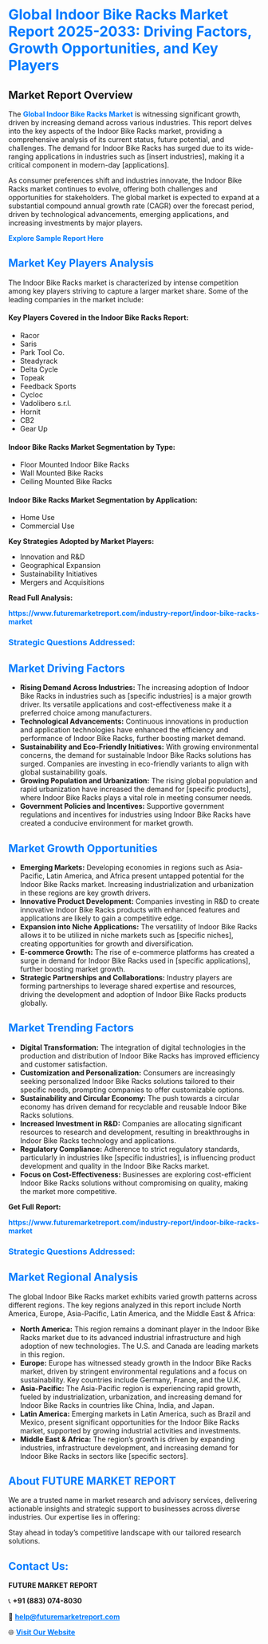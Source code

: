 <h1 style="color: #007BFF;">Global Indoor Bike Racks Market Report 2025-2033: Driving Factors, Growth Opportunities, and Key Players</h1>

<section id="overview">
<h2>Market Report Overview</h2>
<p>The <a href="https://www.futuremarketreport.com/industry-report/indoor-bike-racks-market" style="color: #007BFF; text-decoration: none;"><strong>Global Indoor Bike Racks Market</strong></a> is witnessing significant growth, driven by increasing demand across various industries. This report delves into the key aspects of the Indoor Bike Racks market, providing a comprehensive analysis of its current status, future potential, and challenges. The demand for Indoor Bike Racks has surged due to its wide-ranging applications in industries such as [insert industries], making it a critical component in modern-day [applications].</p>
<p>As consumer preferences shift and industries innovate, the Indoor Bike Racks market continues to evolve, offering both challenges and opportunities for stakeholders. The global market is expected to expand at a substantial compound annual growth rate (CAGR) over the forecast period, driven by technological advancements, emerging applications, and increasing investments by major players.</p>
</section>

<section id="overview">
<p><a href="https://www.futuremarketreport.com/request-sample/reportId=28118" style="color: #007BFF; text-decoration: none;"><strong>Explore Sample Report Here</strong></a></p>
</section>

<section id="key-players">
<h2 style="color: #007BFF;">Market Key Players Analysis</h2>
<p>The Indoor Bike Racks market is characterized by intense competition among key players striving to capture a larger market share. Some of the leading companies in the market include:</p>
<h4>Key Players Covered in the Indoor Bike Racks Report:</h4>
<ul><li>Racor</li><li>Saris</li><li>Park Tool Co.</li><li>Steadyrack</li><li>Delta Cycle</li><li>Topeak</li><li>Feedback Sports</li><li>Cycloc</li><li>Vadolibero s.r.l.</li><li>Hornit</li><li>CB2</li><li>Gear Up</li></ul>
<h4>Indoor Bike Racks Market Segmentation by Type:</h4>
<ul><li>Floor Mounted Indoor Bike Racks</li><li>Wall Mounted Bike Racks</li><li>Ceiling Mounted Bike Racks</li></ul>

<h4>Indoor Bike Racks Market Segmentation by Application:</h4>
<ul><li>Home Use</li><li>Commercial Use</li></ul>
<p><strong>Key Strategies Adopted by Market Players:</strong></p>
<ul>
<li>Innovation and R&D</li>
<li>Geographical Expansion</li>
<li>Sustainability Initiatives</li>
<li>Mergers and Acquisitions</li>
</ul>
</section>

<section>
<p><strong>Read Full Analysis: </strong></p><a href="https://www.futuremarketreport.com/industry-report/indoor-bike-racks-market" style="color: #007BFF; text-decoration: none;"><strong>https://www.futuremarketreport.com/industry-report/indoor-bike-racks-market</strong></a>
<h3 style="color: #007BFF;">Strategic Questions Addressed:</h3>
</section>

<section id="driving-factors">
<h2 style="color: #007BFF;">Market Driving Factors</h2>
<ul>
<li><strong>Rising Demand Across Industries:</strong> The increasing adoption of Indoor Bike Racks in industries such as [specific industries] is a major growth driver. Its versatile applications and cost-effectiveness make it a preferred choice among manufacturers.</li>
<li><strong>Technological Advancements:</strong> Continuous innovations in production and application technologies have enhanced the efficiency and performance of Indoor Bike Racks, further boosting market demand.</li>
<li><strong>Sustainability and Eco-Friendly Initiatives:</strong> With growing environmental concerns, the demand for sustainable Indoor Bike Racks solutions has surged. Companies are investing in eco-friendly variants to align with global sustainability goals.</li>
<li><strong>Growing Population and Urbanization:</strong> The rising global population and rapid urbanization have increased the demand for [specific products], where Indoor Bike Racks plays a vital role in meeting consumer needs.</li>
<li><strong>Government Policies and Incentives:</strong> Supportive government regulations and incentives for industries using Indoor Bike Racks have created a conducive environment for market growth.</li>
</ul>
</section>

<section id="growth-opportunities">
<h2 style="color: #007BFF;">Market Growth Opportunities</h2>
<ul>
<li><strong>Emerging Markets:</strong> Developing economies in regions such as Asia-Pacific, Latin America, and Africa present untapped potential for the Indoor Bike Racks market. Increasing industrialization and urbanization in these regions are key growth drivers.</li>
<li><strong>Innovative Product Development:</strong> Companies investing in R&D to create innovative Indoor Bike Racks products with enhanced features and applications are likely to gain a competitive edge.</li>
<li><strong>Expansion into Niche Applications:</strong> The versatility of Indoor Bike Racks allows it to be utilized in niche markets such as [specific niches], creating opportunities for growth and diversification.</li>
<li><strong>E-commerce Growth:</strong> The rise of e-commerce platforms has created a surge in demand for Indoor Bike Racks used in [specific applications], further boosting market growth.</li>
<li><strong>Strategic Partnerships and Collaborations:</strong> Industry players are forming partnerships to leverage shared expertise and resources, driving the development and adoption of Indoor Bike Racks products globally.</li>
</ul>
</section>

<section id="trending-factors">
<h2 style="color: #007BFF;">Market Trending Factors</h2>
<ul>
<li><strong>Digital Transformation:</strong> The integration of digital technologies in the production and distribution of Indoor Bike Racks has improved efficiency and customer satisfaction.</li>
<li><strong>Customization and Personalization:</strong> Consumers are increasingly seeking personalized Indoor Bike Racks solutions tailored to their specific needs, prompting companies to offer customizable options.</li>
<li><strong>Sustainability and Circular Economy:</strong> The push towards a circular economy has driven demand for recyclable and reusable Indoor Bike Racks solutions.</li>
<li><strong>Increased Investment in R&D:</strong> Companies are allocating significant resources to research and development, resulting in breakthroughs in Indoor Bike Racks technology and applications.</li>
<li><strong>Regulatory Compliance:</strong> Adherence to strict regulatory standards, particularly in industries like [specific industries], is influencing product development and quality in the Indoor Bike Racks market.</li>
<li><strong>Focus on Cost-Effectiveness:</strong> Businesses are exploring cost-efficient Indoor Bike Racks solutions without compromising on quality, making the market more competitive.</li>
</ul>
</section>

<section>
<p><strong>Get Full Report: </strong></p><a href="https://www.futuremarketreport.com/industry-report/indoor-bike-racks-market" style="color: #007BFF; text-decoration: none;"><strong>https://www.futuremarketreport.com/industry-report/indoor-bike-racks-market</strong></a>
<h3 style="color: #007BFF;">Strategic Questions Addressed:</h3>
</section>


<section id="regional-analysis">
<h2 style="color: #007BFF;">Market Regional Analysis</h2>
<p>The global Indoor Bike Racks market exhibits varied growth patterns across different regions. The key regions analyzed in this report include North America, Europe, Asia-Pacific, Latin America, and the Middle East & Africa:</p>
<ul>
<li><strong>North America:</strong> This region remains a dominant player in the Indoor Bike Racks market due to its advanced industrial infrastructure and high adoption of new technologies. The U.S. and Canada are leading markets in this region.</li>
<li><strong>Europe:</strong> Europe has witnessed steady growth in the Indoor Bike Racks market, driven by stringent environmental regulations and a focus on sustainability. Key countries include Germany, France, and the U.K.</li>
<li><strong>Asia-Pacific:</strong> The Asia-Pacific region is experiencing rapid growth, fueled by industrialization, urbanization, and increasing demand for Indoor Bike Racks in countries like China, India, and Japan.</li>
<li><strong>Latin America:</strong> Emerging markets in Latin America, such as Brazil and Mexico, present significant opportunities for the Indoor Bike Racks market, supported by growing industrial activities and investments.</li>
<li><strong>Middle East & Africa:</strong> The region’s growth is driven by expanding industries, infrastructure development, and increasing demand for Indoor Bike Racks in sectors like [specific sectors].</li>
</ul>
</section>

<footer>
<h2 style="color: #007BFF;">About FUTURE MARKET REPORT</h2>
<p>We are a trusted name in market research and advisory services, delivering actionable insights and strategic support to businesses across diverse industries. Our expertise lies in offering:</p>

<p>Stay ahead in today’s competitive landscape with our tailored research solutions.</p>

<h2 style="color: #007BFF;">Contact Us:</h2>
<p><strong>FUTURE MARKET REPORT</strong></p>
<p>📞 <strong>+91 (883) 074-8030</strong></p>
<p>📧 <strong><a href="mailto:help@futuremarketreport.com" style="color: #007BFF;">help@futuremarketreport.com</a></strong></p>
<p>🌐 <strong><a href="https://www.futuremarketreport.com/" style="color: #007BFF;">Visit Our Website</a></strong></p>
</footer>